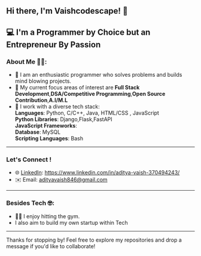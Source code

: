 ## Hi there, I'm Vaishcodescape! 👋
💻 **I'm a Programmer by Choice but an Entrepreneur By Passion**
---

### About Me 🥷🏻:

- 🌟 I am an enthusiastic programmer who solves problems and builds mind blowing projects.
- 🚀 My current focus areas of interest are **Full Stack Development**,**DSA/Competitive Programming**,**Open Source Contribution**,**A.I/M.L**
- 🧰 I work with a diverse tech stack:   
  **Languages**: Python, C/C++, Java, HTML/CSS , JavaScript<br>
  **Python Libraries**: Django,Flask,FastAPI <br>
  **JavaScript Frameworks**: <br>
  **Database**: MySQL<br>
  **Scripting Languages**: Bash<br>
---

### Let's Connect !

- 🌐 [LinkedIn](#): https://www.linkedin.com/in/aditya-vaish-370494243/
- ✉️ Email: adityavaish846@gmail.com  
---

### Besides Tech 🤓:
- 💪🏻 I enjoy hitting the gym.  
- I also aim to build my own startup within Tech
---
Thanks for stopping by! Feel free to explore my repositories and drop a message if you'd like to collaborate!

